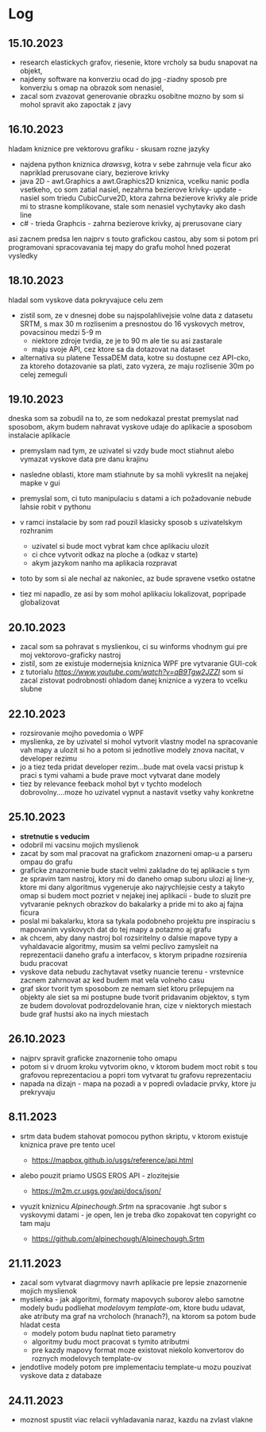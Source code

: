 # Log

## 15.10.2023

- research elastickych grafov, riesenie, ktore vrcholy sa budu snapovat na objekt,
- najdeny software na konverziu ocad do jpg 
-ziadny     sposob     pre konverziu   s   omap   na obrazok   som   nenasiel,
- zacal     som    zvazovat generovanie       obrazku osobitne  mozno by som si mohol     spravit     ako zapoctak z javy

## 16.10.2023

hladam kniznice pre vektorovu grafiku - skusam rozne jazyky

- najdena python kniznica *drawsvg*, kotra v sebe zahrnuje vela ficur ako napriklad  prerusovane ciary, bezierove krivky
- java 2D - awt.Graphics a awt.Graphics2D kniznica, vcelku nanic podla vsetkeho, co som zatial nasiel, nezahrna bezierove krivky- update - nasiel som triedu CubicCurve2D, ktora zahrna bezierove krivky ale pride mi to strasne komplikovane, stale som nenasiel vychytavky ako dash line
- c# - trieda Graphcis - zahrna bezierove krivky, aj prerusovane ciary

asi zacnem predsa len najprv s touto grafickou castou, aby som si potom pri programovani spracovavania tej mapy do grafu mohol hned pozerat vysledky

## 18.10.2023

hladal som vyskove data pokryvajuce celu zem

- zistil som, ze v dnesnej dobe su najspolahlivejsie volne data z datasetu SRTM, s max 30 m rozlisenim a presnostou do 16 vyskovych metrov, povacsinou medzi 5-9 m
  - niektore zdroje tvrdia, ze je to 90 m ale tie su asi zastarale
  - maju svoje API, cez ktore sa da dotazovat na dataset
- alternativa su platene TessaDEM data, kotre su dostupne cez API-cko, za ktoreho dotazovanie sa plati, zato vyzera, ze maju rozlisenie 30m po celej zemeguli

## 19.10.2023

dneska som sa zobudil na to, ze som nedokazal prestat premyslat nad sposobom, akym budem nahravat vyskove udaje do aplikacie a sposobom instalacie aplikacie

- premyslam nad tym, ze uzivatel si vzdy bude moct stiahnut alebo vymazat vyskove data pre danu krajinu
- nasledne oblasti, ktore mam stiahnute by sa mohli vykreslit na nejakej mapke v gui
- premyslal som, ci tuto manipulaciu s datami a ich požadovanie nebude lahsie robit v pythonu

- v ramci instalacie by som rad pouzil klasicky sposob s uzivatelskym rozhranim
  - uzivatel si bude moct vybrat kam chce aplikaciu ulozit
  - ci chce vytvorit odkaz na ploche a (odkaz v starte)
  - akym jazykom nanho ma aplikacia rozpravat
- toto by som si ale nechal az nakoniec, az bude spravene vsetko ostatne

- tiez mi napadlo, ze asi by som mohol aplikaciu lokalizovat, popripade globalizovat

## 20.10.2023

- zacal som sa pohravat s myslienkou, ci su winforms vhodnym gui pre moj vektorovo-graficky nastroj
- zistil, som ze existuje modernejsia kniznica WPF pre vytvaranie GUI-cok
- z tutorialu *https://www.youtube.com/watch?v=aB9Tgw2JZZI* som si zacal zistovat podrobnosti ohladom danej kniznice a vyzera to vcelku slubne

## 22.10.2023

- rozsirovanie mojho povedomia o WPF
- myslienka, ze by uzivatel si mohol vytvorit vlastny model na spracovanie vah mapy a ulozit si ho a potom si jednotlive modely znova nacitat, v developer rezimu
- jo a tiez teda pridat developer rezim...bude mat ovela vacsi pristup k praci s tymi vahami a bude prave moct vytvarat dane modely
- tiez by relevance feeback mohol byt v tychto modeloch dobrovolny....moze ho uzivatel vypnut a nastavit vsetky vahy konkretne

## 25.10.2023

- **stretnutie s veducim**
- odobril mi vacsinu mojich myslienok
- zacat by som mal pracovat na grafickom znazorneni omap-u a parseru ompau do grafu
- graficke znazornenie bude stacit velmi zakladne do tej aplikacie s tym ze spravim tam nastroj, ktory mi do daneho omap suboru ulozi aj line-y, ktore mi dany algoritmus vygeneruje ako najrychlejsie cesty a takyto omap si budem moct pozriet v nejakej inej aplikacii - bude to sluzit pre vytvaranie peknych obrazkov do bakalarky a pride mi to ako aj fajna ficura
- poslal mi bakalarku, ktora sa tykala podobneho projektu pre inspiraciu s mapovanim vyskovych dat do tej mapy a potazmo aj grafu
- ak chcem, aby dany nastroj bol rozsiritelny o dalsie mapove typy a vyhaldavacie algoritmy, musim sa velmi peclivo zamysleit na reprezentacii daneho grafu a interfacov, s ktorym pripadne rozsirenia budu pracovat
- vyskove data nebudu zachytavat vsetky nuancie terenu - vrstevnice zacnem zahrnovat az ked budem mat vela volneho casu
- graf skor tvorit tym sposobom ze nemam siet ktoru prilepujem na objekty ale siet sa mi postupne bude tvorit pridavanim objektov, s tym ze budem dovolovat podrozdelovanie hran, cize v niektorych miestach bude graf hustsi ako na inych miestach

## 26.10.2023

- najprv spravit graficke znazornenie toho omapu
- potom si v druom kroku vytvorim okno, v ktorom budem moct robit s tou grafovou reprezentaciou a popri tom vytvarat tu grafovu reprezentaciu
- napada na dizajn - mapa na pozadi a v popredi ovladacie prvky, ktore ju prekryvaju

## 8.11.2023

- srtm data budem stahovat pomocou python skriptu, v ktorom existuje kniznica prave pre tento ucel
  - https://mapbox.github.io/usgs/reference/api.html
- alebo pouzit priamo USGS EROS API - zlozitejsie
  - https://m2m.cr.usgs.gov/api/docs/json/

- vyuzit kniznicu *Alpinechough.Srtm* na spracovanie .hgt subor s vyskovymi datami - je open, len je treba dko zopakovat ten copyright co tam maju
  - https://github.com/alpinechough/Alpinechough.Srtm

## 21.11.2023

- zacal som vytvarat diagrmovy navrh aplikacie pre lepsie znazornenie mojich myslienok
- myslienka - jak algoritmi, formaty mapovych suborov alebo samotne modely budu podliehat *modelovym template-om*, ktore budu udavat, ake atributy ma graf na vrcholoch (hranach?), na ktorom sa potom bude hladat cesta
  - modely potom budu naplnat tieto parametry
  - algoritmy budu moct pracovat s tymito atributmi
  - pre kazdy mapovy format moze existovat niekolo konvertorov do roznych modelovych template-ov
- jendotlive modely potom pre implementaciu template-u mozu pouzivat vyskove data z databaze

## 24.11.2023

- moznost spustit viac relacii vyhladavania naraz, kazdu na zvlast vlakne